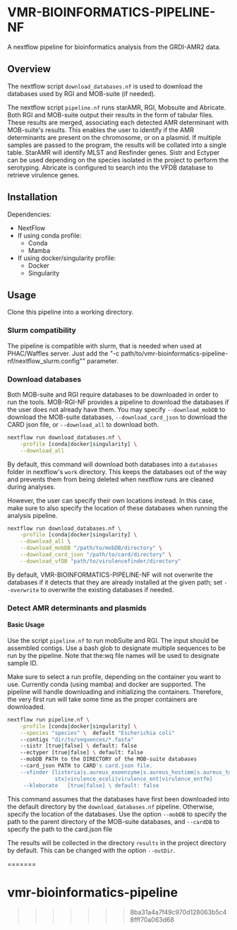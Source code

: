 # VMR-BIOINFORMATICS-PIPELINE-NF

A nextflow pipeline for bioinformatics analysis from the GRDI-AMR2 data.




## Overview

The nextflow script `download_databases.nf` is used to download the databases
used by RGI and MOB-suite (if needed).

The nextflow script `pipeline.nf` runs starAMR, RGI, Mobsuite and Abricate. Both RGI and MOB-suite output their results in the form of tabular
files. These results are merged, associating each detected AMR determinant with
MOB-suite's results. This enables the user to identify if the AMR determinants
are present on the chromosome, or on a plasmid. If multiple samples are passed
to the program, the results will be collated into a single table.  StarAMR will identify MLST and Resfinder genes.
Sistr and Ectyper can be used depending on the species isolated in the project to perform the serotyping.
Abricate is configured to search into the VFDB database to retrieve virulence genes.


## Installation

Dependencies:

* NextFlow
* If using conda profile: 
    - Conda
    - Mamba
* If using docker/singularity profile: 
    - Docker
    - Singularity

## Usage

Clone this pipeline into a working directory.
### Slurm compatibility

The pipeline is compatible with slurm, that is needed when used at PHAC/Waffles server. Just add the "-c path/to/vmr-bioinformatics-pipeline-nf/nextflow_slurm.config"" parameter.

### Download databases

Both MOB-suite and RGI require databases to be downloaded in order to run the
tools. MOB-RGI-NF provides a pipeline to download the databases if the user does
not already have them. You may specify `--download_mobDB` to download the
MOB-suite databases, `--download_card_json` to download the CARD json file, or
`--download_all` to download both.

```bash
nextflow run download_databases.nf \
    -profile [conda|docker|singularity] \
    --download_all
```

By default, this command will download both databases into a `databases` folder
in nextflow's `work` directory. This keeps the databases out of the way and
prevents them from being deleted when nextflow runs are cleaned during analyses.

However, the user can specify their own locations instead. In this case, make
sure to also specify the location of these databases when running the analysis
pipeline.

```bash
nextflow run download_databases.nf \
    -profile [conda|docker|singularity] \
    --download_all \
    --download_mobDB "/path/to/mobDB/directory" \
    --download_card_json "/path/to/card/directory" \
    --download_vfDB "path/to/virulencefinder/directory"
```

By default, VMR-BIOINFORMATICS-PIPELINE-NF will not overwrite the databases if
it detects that they are already installed at the given path; set `--overwrite`
to overwrite the existing databases if needed.

### Detect AMR determinants and plasmids

#### Basic Usage

Use the script `pipeline.nf` to run mobSuite and RGI. The input should be
assembled contigs. Use a bash glob to designate multiple sequences to be run by
the pipeline. Note that the:wq file names will be used to designate sample ID.

Make sure to select a run profile, depending on the container
you want to use. Currently conda (using mamba) and docker are supported. The
pipeline will handle downloading and initializing the containers. Therefore, the
very first run will take some time as the proper containers are downloaded.

```bash
nextflow run pipeline.nf \
    -profile [conda|docker|singularity] \
    --species "species" \  default "Escherichia coli"
    --contigs "dir/to/sequences/*.fasta"
    --sistr [true|false] \ default: false
    --ectyper [true|false] \ default: false
    --mobDB PATH to the DIRECTORY of the MOB-suite databases
    --card_json PATH to CARD's card.json file.
    --vfinder [listeria|s.aureus_exoenzyme|s.aureus_hostimm|s.aureus_toxin,\
               stx|virulence_ecoli|virulence_ent|virulence_entfm]
     --kleborate   [true|false] \ default: false
```

This command assumes that the databases have first been downloaded into the
default directory by the `download_databases.nf` pipeline. Otherwise, specify
the location of the databases. Use the option `--mobDB` to specify the path to
the parent directory of the MOB-suite databases, and `--cardDB` to specify the
path to the card.json file

The results will be collected in the directory `results` in the project
directory by default. This can be changed with the option `--outDir`.


=======
# vmr-bioinformatics-pipeline
>>>>>>> 8ba31a4a7f49c970d128063b5c48fff70a063d68
